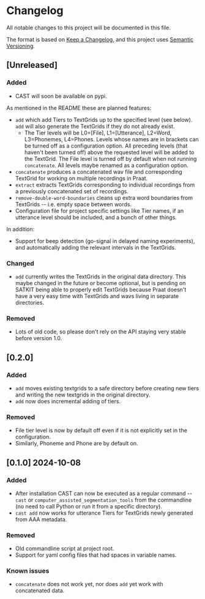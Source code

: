 # Changelog

All notable changes to this project will be documented in this file.

The format is based on [Keep a Changelog](https://keepachangelog.com/en/1.1.0/),
and this project uses [Semantic Versioning](https://semver.org/spec/v2.0.0.html).

[//]: # (Possible headings in a release:)
[//]: # (Added for new features.)
[//]: # (Changed for changes in existing functionality.)
[//]: # (Deprecated for soon-to-be removed features.)
[//]: # (Removed for now removed features.)
[//]: # (Fixed for any bug fixes.)
[//]: # (Security in case of vulnerabilities.)

[//]: # (And ofcourse if a version needs to be YANKED:)
[//]: # (## [version number] [data] [YANKED])


## [Unreleased]

### Added

- CAST will soon be available on pypi.

As mentioned in the README these are planned features:
- `add` which add Tiers to TextGrids up to the specified level (see below).
  `add` will also generate the TextGrids if they do not already exist.
  - The Tier levels will be L0=[File], L1=[Utterance], L2=Word, L3=Phonemes,
    L4=Phones. Levels whose names are in brackets can be turned off as a
    configuration option. All preceding levels (that haven't been turned off) above
    the requested level will be added to the TextGrid. The File level is turned off
    by default when not running `concatenate`. All levels maybe renamed as a
    configuration option.
- `concatenate` produces a concatenated wav file and corresponding TextGrid
  for working on multiple recordings in Praat.
- `extract` extracts TextGrids corresponding to individual recordings from a
  previously concatenated set of recordings.
- `remove-double-word-boundaries` cleans up extra word boundaries from
  TextGrids -- i.e. empty space between words.
- Configuration file for project specific settings like Tier names, if an
  utterance level should be included, and a bunch of other things.

In addition:
- Support for beep detection (go-signal in delayed naming experiments), and
  automatically adding the relevant intervals in the TextGrids.

### Changed 

- `add` currently writes the TextGrids in the original data directory. This
  maybe changed in the future or become optional, but is pending on SATKIT being
  able to properly edit TextGrids because Praat doesn't have a very easy time with
  TextGrids and wavs living in separate directories.


### Removed

- Lots of old code, so please don't rely on the API staying very stable before
  version 1.0.

## [0.2.0]

### Added

- `add` moves existing textgrids to a safe directory before creating new tiers
  and writing the new textgrids in the original directory.
- `add` now does incremental adding of tiers.

### Removed

- File tier level is now by default off even if it is not explicitly set in the
  configuration.
- Similarly, Phoneme and Phone are by default on.

## [0.1.0] 2024-10-08

### Added

- After installation CAST can now be executed as a regular command -- `cast` or
  `computer_assisted_segmentation_tools` from the commandline (no need to call
  Python or run it from a specific directory).
- `cast add` now works for utterance Tiers for TextGrids newly generated from AAA
  metadata. 

### Removed

- Old commandline script at project root.
- Support for yaml config files that had spaces in variable names.

### Known issues

- `concatenate` does not work yet, nor does `add` yet work with concatenated
  data.
